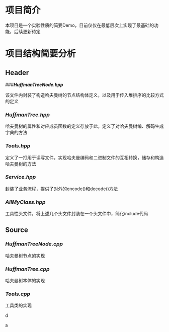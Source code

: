 # 项目简介

本项目是一个实验性质的简要Demo，目前仅仅在最低层次上实现了最基础的功能，后续更新待定

# 项目结构简要分析

## Header

###***HuffmanTreeNode.hpp***

该文件内封装了构造哈夫曼树的节点结构体定义，以及用于传入堆排序的比较方式的定义

### ***HuffmanTree.hpp***

哈夫曼树的属性和对应成员函数的定义存放于此，定义了对哈夫曼树编、解码生成字典的方法

### ***Tools.hpp***

定义了一打用于读写文件，实现哈夫曼编码和二进制文件的互相转换，储存和构造哈夫曼树的方法

### ***Service.hpp***

封装了业务流程，提供了对外的encode()和decode()方法

### ***AllMyClass.hpp***

工具性头文件，将上述几个头文件封装在一个头文件中，简化include代码

## Source

### ***HuffmanTreeNode.cpp***

哈夫曼树节点的实现

### ***HuffmanTree.cpp***

哈夫曼树本体的实现

### ***Tools.cpp***

工具类的实现

d

a